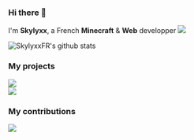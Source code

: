 ### Hi there 👋

I'm **Skylyxx**, a French **Minecraft** & **Web** developper <a href="https://discord.com/users/435756597168308225"><img src="http://img.shields.io/badge/Discord-%40Skylyxx%238816-7289DA"></a>

![SkylyxxFR's github stats](https://github-readme-stats.vercel.app/api?theme=dark&username=Skylyxx)

### My projects

<a href="https://github.com/Skylyxx/skdynmap"><img src="https://github-readme-stats.vercel.app/api/pin/?theme=dark&username=Skylyxx&repo=skdynmap" /></a>
<br>
<a href="https://github.com/Skylyxx/SkriptDocsGenerator"><img src="https://github-readme-stats.vercel.app/api/pin/?theme=dark&username=Skylyxx&repo=SkriptDocsGenerator" /></a>

### My contributions

<a href="https://github.com/Skript-MC/Swan"><img src="https://github-readme-stats.vercel.app/api/pin/?theme=dark&username=Skript-MC&repo=Swan" /></a>
